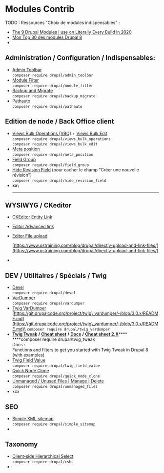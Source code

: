 # Modules Contrib

TODO : Ressources "Choix de modules indispensables" :

* [The 9 Drupal Modules I use on Literally Every Build in 2020](https://mikemadison.net/blog/2020/7/12/the-9-drupal-modules-i-use-on-literally-every-build-in-2020)
* [Mon Top 30 des modules Drupal 8](https://makina-corpus.com/blog/metier/2019/top-drupal-modules)
*

## **Administration / Configuration / Indispensables:**

* [Admin Toolbar](https://www.drupal.org/project/admin\_toolbar)\
  `composer require drupal/admin_toolbar`
* [Module Filter](https://www.drupal.org/project/module\_filter)\
  `composer require drupal/module_filter`
* [Backup and Migrate](https://www.drupal.org/project/backup\_migrate)\
  `composer require drupal/backup_migrate`
* [Pathauto](https://www.drupal.org/project/pathauto)\
  `composer require drupal/pathauto`

## Edition de node / Back Office client

* [Views Bulk Operations (VBO)](https://www.drupal.org/project/views\_bulk\_operations) + [Views Bulk Edit](https://www.drupal.org/project/views\_bulk\_edit)\
  `composer require drupal/views_bulk_operations`\
  `composer require drupal/views_bulk_edit`
* [Meta position](https://www.drupal.org/project/meta\_position)\
  `composer require drupal/meta_position`
* [Field Group](https://www.drupal.org/project/field\_group)\
  `composer require drupal/field_group`
* [Hide Revision Field](https://www.drupal.org/project/hide\_revision\_field) (pour cacher le champ "Créer une nouvelle révision")\
  `composer require drupal/hide_revision_field`
* **xx**\
  ****

## WYSIWYG / CKeditor

* [CKEditor Entity Link](https://www.drupal.org/project/ckeditor\_entity\_link)
* [Editor Advanced link](https://www.drupal.org/project/editor\_advanced\_link)
*   [Editor File upload](https://www.drupal.org/project/editor\_file)

    [https://www.ostraining.com/blog/drupal/directly-upload-and-link-files/](https://www.ostraining.com/blog/drupal/directly-upload-and-link-files/)
*

## DEV / Utilitaires / Spécials / Twig

* [Devel](https://www.drupal.org/project/devel)\
  `composer require drupal/devel`
* [VarDumper](https://www.drupal.org/project/vardumper)\
  `composer require drupal/vardumper`
* [Twig VarDumper](https://www.drupal.org/project/twig\_vardumper)\
  [https://git.drupalcode.org/project/twig\_vardumper/-/blob/3.0.x/README.md](https://git.drupalcode.org/project/twig\_vardumper/-/blob/3.0.x/README.md)\
  `composer require drupal/twig_vardumper`
* [**Twig Tweak**](https://www.drupal.org/project/twig\_tweak) **/** [**Cheat sheet**](https://git.drupalcode.org/project/twig\_tweak/-/blob/3.x/docs/cheat-sheet.md) **/** [**Docs**](https://www.drupal.org/docs/contributed-modules/twig-tweak/twig-tweak-and-views) **/** [**Cheat sheet 2.X**](https://www.drupal.org/docs/contributed-modules/twig-tweak-2x/cheat-sheet)****\
  ****composer require drupal/twig\_tweak\
  Docs :\
  Functions and filters to get you started with Twig Tweak in Drupal 8 (with examples)
* [Twig Field Value](https://www.drupal.org/project/twig\_field\_value)\
  `composer require drupal/twig_field_value`
* [Quick Node Clone](https://www.drupal.org/project/quick\_node\_clone)\
  `composer require drupal/quick_node_clone`
* [Unmanaged / Unused Files | Manage | Delete](https://www.drupal.org/project/unmanaged\_files)\
  `composer require drupal/unmanaged_files`
* xxx

## SEO

* [Simple XML sitemap](https://www.drupal.org/project/simple\_sitemap)\
  `composer require drupal/simple_sitemap`
*

## Taxonomy

* [Client-side Hierarchical Select\
  ](https://www.drupal.org/project/cshs)`composer require drupal/cshs`
*
